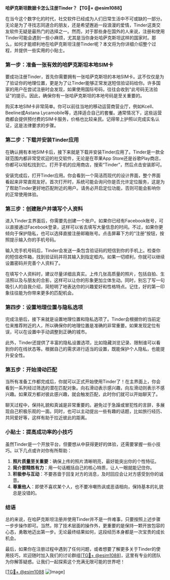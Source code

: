 **哈萨克斯坦数据卡怎么注册Tinder？【TG💪+ @esim1088】**

在当今这个数字化的时代，社交软件已经成为人们日常生活中不可或缺的一部分。无论是为了寻找志同道合的朋友，还是希望邂逅一段浪漫的爱情，Tinder这类交友软件无疑是最热门的选择之一。然而，对于那些身在国外的人来说，注册和使用Tinder可能会遇到一些小麻烦，尤其是当你身处哈萨克斯坦这样的国家时。那么，如何才能顺利地在哈萨克斯坦注册Tinder呢？本文将为你详细介绍整个过程，并提供一些实用的小贴士。

### **第一步：准备一张有效的哈萨克斯坦本地SIM卡**

要成功注册Tinder，首先你需要拥有一张哈萨克斯坦的本地SIM卡。这不仅仅是为了验证你的地理位置，更是为了让Tinder能够正常发送短信验证码给你。许多国家的用户在尝试注册时会发现，如果使用国际号码，往往会收到“此号码无法验证”的提示。因此，确保你有一张哈萨克斯坦的本地号码是至关重要的。

购买本地SIM卡非常简单。你可以前往当地的移动运营商营业厅，例如Kcell、Beeline或Astana Lycamobile等，选择适合自己的套餐。通常情况下，这些运营商都会提供预付费的SIM卡服务，价格也比较亲民。记得带上护照以完成实名认证，这是法律要求的步骤。

### **第二步：下载并安装Tinder应用**

在确认拥有本地SIM卡后，接下来就是下载并安装Tinder应用了。Tinder是一款全球范围内都非常受欢迎的社交软件，无论是在苹果App Store还是谷歌Play商店，你都可以轻松找到它。打开手机的应用商店，搜索“Tinder”，然后点击安装即可。

安装完成后，打开Tinder应用。你会看到一个简洁而现代的设计界面，整个界面看起来非常直观友好。首次打开时，系统可能会询问你是否允许定位服务，这是为了帮助Tinder更好地匹配附近的用户。请务必开启定位功能，否则可能会影响你的正常使用体验。

### **第三步：创建账户并填写个人资料**

进入Tinder主界面后，你需要先创建一个账户。如果你已经有Facebook账号，可以直接通过Facebook登录，这样可以省去填写大量信息的时间。不过，如果你更倾向于保护隐私，也可以选择直接注册邮箱账号。点击屏幕下方的“注册”按钮，按照提示输入你的手机号码。

输入完手机号码后，Tinder会发送一条包含验证码的短信到你的手机上。检查你的短信收件箱，找到验证码并将其输入到指定框内。如果一切顺利，你就可以继续设置密码并完善个人资料了。

在填写个人资料时，建议尽量详细且真实。上传几张高质量的照片，包括自拍、生活照以及与朋友的合影，这样可以让你的形象更加立体生动。同时，别忘了写一句吸引人的自我介绍，简短明了地表达你的兴趣爱好和性格特点。记住，好的第一印象往往能为你带来更多的匹配机会。

### **第四步：设置地理位置与隐私选项**

完成注册后，接下来就是设置地理位置和隐私选项了。Tinder会根据你的当前定位来推荐附近的人，所以确保你的地理位置是准确的非常重要。如果发现定位有误，可以在设置中手动调整到正确的城市。

此外，Tinder还提供了丰富的隐私设置选项，比如隐藏浏览记录、限制谁可以看到你的在线状态等。根据自己的需求进行适当的设置，既能保护个人隐私，也能提升安全性。

### **第五步：开始滑动匹配**

当所有准备工作都完成后，你就可以正式开始使用Tinder了！在主界面上，你会看到一系列经过筛选的潜在匹配对象。向右滑动表示感兴趣，向左滑动则表示不感兴趣。如果双方都对彼此感兴趣，就会触发匹配，此时你们就可以开始聊天了。

聊天过程中，保持礼貌和真诚是非常重要的。避免过于急躁或冒犯性的言辞，多展现自己积极乐观的一面。同时，也可以主动提出一些有趣的话题，比如旅行经历、共同爱好等，这样有助于拉近彼此的距离。

### **小贴士：提高成功率的小技巧**

虽然Tinder是一个开放平台，但要想从中获得更好的体验，还需要掌握一些小技巧。以下几点或许对你有所帮助：

1. **照片质量至关重要**：确保上传的照片清晰明亮，最好能突出你的个性特征。
2. **简介要精炼有力**：用一句话概括自己的核心特质，让人一眼就能记住你。
3. **积极参与互动**：不要吝啬于回复对方的消息，及时回应会让对方感受到你的诚意。
4. **尊重他人**：即使不喜欢某个人，也不要冷嘲热讽或恶语相向，保持基本的礼貌总是没错的。

### **结语**

总的来说，在哈萨克斯坦注册并使用Tinder并不是一件难事，只要按照上述步骤一步步操作即可。当然，除了技术层面的操作外，更重要的是保持一颗开放包容的心态，勇敢地迈出第一步。无论最终结果如何，这段经历本身都是一次宝贵的成长机会。

最后，如果你在注册过程中遇到了任何问题，或者想要了解更多关于Tinder的使用技巧，欢迎随时加入我们的讨论群组[[TG💪+ @esim1088](https://t.me/s/esim1088)]，这里有专业的团队为你解答疑惑。让我们一起探索这个充满无限可能的世界吧！

[[TG💪+ @esim1088](https://t.me/s/esim1088) ![Image](https://i.postimg.cc/4NQfJmqS/Snipaste-2025-05-13-00-14-12.png)]